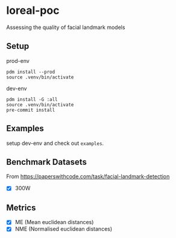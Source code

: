 # loreal-poc

Assessing the quality of facial landmark models

## Setup

prod-env

```shell
pdm install --prod
source .venv/bin/activate
```

dev-env

```shell
pdm install -G :all
source .venv/bin/activate
pre-commit install
```

## Examples

setup dev-env and check out `examples`.

## Benchmark Datasets

From https://paperswithcode.com/task/facial-landmark-detection

- [x] 300W

## Metrics

- [x] ME (Mean euclidean distances)
- [x] NME (Normalised euclidean distances)
